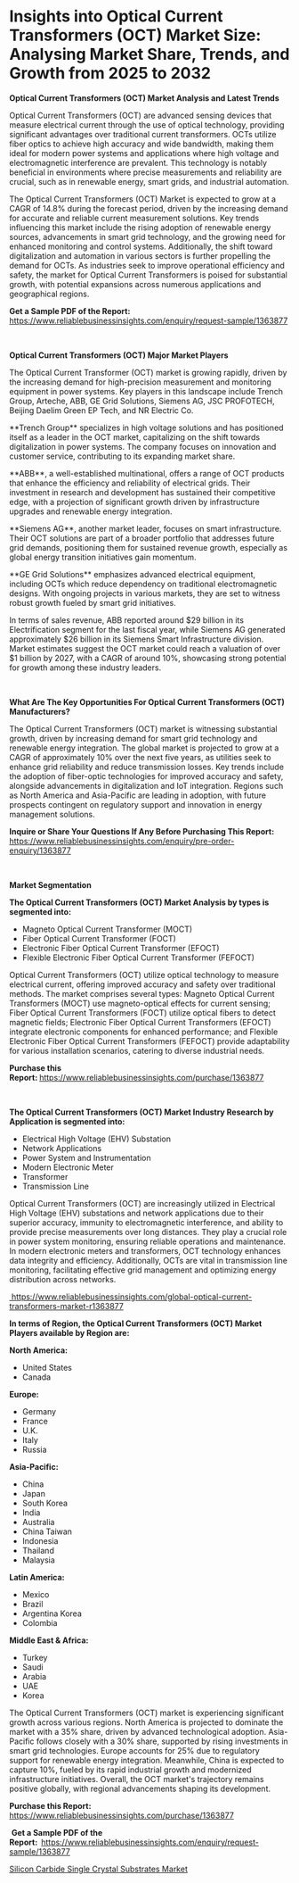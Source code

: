 <p><h1>Insights into Optical Current Transformers (OCT) Market Size: Analysing Market Share, Trends, and Growth from 2025 to 2032</h1></p><p><strong>Optical Current Transformers (OCT) Market Analysis and Latest Trends</strong></p>
<p><p>Optical Current Transformers (OCT) are advanced sensing devices that measure electrical current through the use of optical technology, providing significant advantages over traditional current transformers. OCTs utilize fiber optics to achieve high accuracy and wide bandwidth, making them ideal for modern power systems and applications where high voltage and electromagnetic interference are prevalent. This technology is notably beneficial in environments where precise measurements and reliability are crucial, such as in renewable energy, smart grids, and industrial automation.</p><p>The Optical Current Transformers (OCT) Market is expected to grow at a CAGR of 14.8% during the forecast period, driven by the increasing demand for accurate and reliable current measurement solutions. Key trends influencing this market include the rising adoption of renewable energy sources, advancements in smart grid technology, and the growing need for enhanced monitoring and control systems. Additionally, the shift toward digitalization and automation in various sectors is further propelling the demand for OCTs. As industries seek to improve operational efficiency and safety, the market for Optical Current Transformers is poised for substantial growth, with potential expansions across numerous applications and geographical regions.</p></p>
<p><strong>Get a Sample PDF of the Report:&nbsp;</strong> <a href="https://www.reliablebusinessinsights.com/enquiry/request-sample/1363877?utm_campaign=2276&utm_medium=2&utm_source=Github&utm_content=ia&utm_term=07042025&utm_id=optical-current-transformers-oct">https://www.reliablebusinessinsights.com/enquiry/request-sample/1363877</a></p>
<p>&nbsp;</p>
<p><strong>Optical Current Transformers (OCT) Major Market Players</strong></p>
<p><p>The Optical Current Transformer (OCT) market is growing rapidly, driven by the increasing demand for high-precision measurement and monitoring equipment in power systems. Key players in this landscape include Trench Group, Arteche, ABB, GE Grid Solutions, Siemens AG, JSC PROFOTECH, Beijing Daelim Green EP Tech, and NR Electric Co.</p><p>**Trench Group** specializes in high voltage solutions and has positioned itself as a leader in the OCT market, capitalizing on the shift towards digitalization in power systems. The company focuses on innovation and customer service, contributing to its expanding market share.</p><p>**ABB**, a well-established multinational, offers a range of OCT products that enhance the efficiency and reliability of electrical grids. Their investment in research and development has sustained their competitive edge, with a projection of significant growth driven by infrastructure upgrades and renewable energy integration.</p><p>**Siemens AG**, another market leader, focuses on smart infrastructure. Their OCT solutions are part of a broader portfolio that addresses future grid demands, positioning them for sustained revenue growth, especially as global energy transition initiatives gain momentum.</p><p>**GE Grid Solutions** emphasizes advanced electrical equipment, including OCTs which reduce dependency on traditional electromagnetic designs. With ongoing projects in various markets, they are set to witness robust growth fueled by smart grid initiatives.</p><p>In terms of sales revenue, ABB reported around $29 billion in its Electrification segment for the last fiscal year, while Siemens AG generated approximately $26 billion in its Siemens Smart Infrastructure division. Market estimates suggest the OCT market could reach a valuation of over $1 billion by 2027, with a CAGR of around 10%, showcasing strong potential for growth among these industry leaders.</p></p>
<p>&nbsp;</p>
<p><strong>What Are The Key Opportunities For Optical Current Transformers (OCT) Manufacturers?</strong></p>
<p><p>The Optical Current Transformers (OCT) market is witnessing substantial growth, driven by increasing demand for smart grid technology and renewable energy integration. The global market is projected to grow at a CAGR of approximately 10% over the next five years, as utilities seek to enhance grid reliability and reduce transmission losses. Key trends include the adoption of fiber-optic technologies for improved accuracy and safety, alongside advancements in digitalization and IoT integration. Regions such as North America and Asia-Pacific are leading in adoption, with future prospects contingent on regulatory support and innovation in energy management solutions.</p></p>
<p><strong>Inquire or Share Your Questions If Any Before Purchasing This Report:</strong> <a href="https://www.reliablebusinessinsights.com/enquiry/pre-order-enquiry/1363877?utm_campaign=2276&utm_medium=2&utm_source=Github&utm_content=ia&utm_term=07042025&utm_id=optical-current-transformers-oct">https://www.reliablebusinessinsights.com/enquiry/pre-order-enquiry/1363877</a></p>
<p>&nbsp;</p>
<p><strong>Market Segmentation</strong></p>
<p><strong>The Optical Current Transformers (OCT) Market Analysis by types is segmented into:</strong></p>
<p><ul><li>Magneto Optical Current Transformer (MOCT)</li><li>Fiber Optical Current Transformer (FOCT)</li><li>Electronic Fiber Optical Current Transformer (EFOCT)</li><li>Flexible Electronic Fiber Optical Current Transformer (FEFOCT)</li></ul></p>
<p><p>Optical Current Transformers (OCT) utilize optical technology to measure electrical current, offering improved accuracy and safety over traditional methods. The market comprises several types: Magneto Optical Current Transformers (MOCT) use magneto-optical effects for current sensing; Fiber Optical Current Transformers (FOCT) utilize optical fibers to detect magnetic fields; Electronic Fiber Optical Current Transformers (EFOCT) integrate electronic components for enhanced performance; and Flexible Electronic Fiber Optical Current Transformers (FEFOCT) provide adaptability for various installation scenarios, catering to diverse industrial needs.</p></p>
<p><strong>Purchase this Report:&nbsp;</strong><a href="https://www.reliablebusinessinsights.com/purchase/1363877?utm_campaign=2276&utm_medium=2&utm_source=Github&utm_content=ia&utm_term=07042025&utm_id=optical-current-transformers-oct">https://www.reliablebusinessinsights.com/purchase/1363877</a></p>
<p>&nbsp;</p>
<p><strong>The Optical Current Transformers (OCT) Market Industry Research by Application is segmented into:</strong></p>
<p><ul><li>Electrical High Voltage (EHV) Substation</li><li>Network Applications</li><li>Power System and Instrumentation</li><li>Modern Electronic Meter</li><li>Transformer</li><li>Transmission Line</li></ul></p>
<p><p>Optical Current Transformers (OCT) are increasingly utilized in Electrical High Voltage (EHV) substations and network applications due to their superior accuracy, immunity to electromagnetic interference, and ability to provide precise measurements over long distances. They play a crucial role in power system monitoring, ensuring reliable operations and maintenance. In modern electronic meters and transformers, OCT technology enhances data integrity and efficiency. Additionally, OCTs are vital in transmission line monitoring, facilitating effective grid management and optimizing energy distribution across networks.</p></p>
<p><a href="https://www.reliablebusinessinsights.com/global-optical-current-transformers-market-r1363877?utm_campaign=2276&utm_medium=2&utm_source=Github&utm_content=ia&utm_term=07042025&utm_id=optical-current-transformers-oct">&nbsp;https://www.reliablebusinessinsights.com/global-optical-current-transformers-market-r1363877</a></p>
<p><strong>In terms of Region, the Optical Current Transformers (OCT) Market Players available by Region are:</strong></p>
<p>
    <p> <strong> North America: </strong>
        <ul>
            <li>United States</li>
            <li>Canada</li>
        </ul>
        </p> 
    <p> <strong> Europe: </strong>
        <ul>
            <li>Germany</li>
            <li>France</li>
            <li>U.K.</li>
            <li>Italy</li>
            <li>Russia</li>
        </ul>
        </p> 
    <p> <strong> Asia-Pacific: </strong>
        <ul>
            <li>China</li>
            <li>Japan</li>
            <li>South Korea</li>
            <li>India</li>
            <li>Australia</li>
            <li>China Taiwan</li>
            <li>Indonesia</li>
            <li>Thailand</li>
            <li>Malaysia</li>
        </ul>
        </p> 
    <p> <strong> Latin America: </strong>
        <ul>
            <li>Mexico</li>
            <li>Brazil</li>
            <li>Argentina Korea</li>
            <li>Colombia</li>
        </ul>
        </p> 
    <p> <strong> Middle East & Africa: </strong>
        <ul>
            <li>Turkey</li>
            <li>Saudi</li>
            <li>Arabia</li>
            <li>UAE</li>
            <li>Korea</li>
        </ul>
    </p>
    </p>
<p><p>The Optical Current Transformers (OCT) market is experiencing significant growth across various regions. North America is projected to dominate the market with a 35% share, driven by advanced technological adoption. Asia-Pacific follows closely with a 30% share, supported by rising investments in smart grid technologies. Europe accounts for 25% due to regulatory support for renewable energy integration. Meanwhile, China is expected to capture 10%, fueled by its rapid industrial growth and modernized infrastructure initiatives. Overall, the OCT market's trajectory remains positive globally, with regional advancements shaping its development.</p></p>
<p><strong>Purchase this Report: </strong><a href="https://www.reliablebusinessinsights.com/purchase/1363877?utm_campaign=2276&utm_medium=2&utm_source=Github&utm_content=ia&utm_term=07042025&utm_id=optical-current-transformers-oct">https://www.reliablebusinessinsights.com/purchase/1363877</a></p>
<p>&nbsp;<strong>Get a Sample PDF of the Report:&nbsp;&nbsp;</strong><a href="https://www.reliablebusinessinsights.com/enquiry/request-sample/1363877?utm_campaign=2276&utm_medium=2&utm_source=Github&utm_content=ia&utm_term=07042025&utm_id=optical-current-transformers-oct">https://www.reliablebusinessinsights.com/enquiry/request-sample/1363877</a></p>
<p><strong></strong></p>
<p><p><a href="https://github.com/dmitriyvo6rog/Market-Research-Report-List-1/blob/main/silicon-carbide-single-crystal-substrates-market.md?utm_campaign=2276&utm_medium=2&utm_source=Github&utm_content=ia&utm_term=07042025&utm_id=optical-current-transformers-oct">Silicon Carbide Single Crystal Substrates Market</a></p></p>
